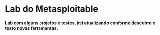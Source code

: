 # Lab do Metasploitable

**Lab com alguns projetos e testes, irei atualizando conforme descubro e testo novas ferramentas.**
